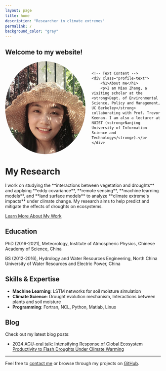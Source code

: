 ```yaml
---
layout: page
title: home
description: "Researcher in climate extremes"
permalink: /
background_color: "gray"
---
```

## Welcome to my website! 

<div style="display: flex; align-items: center; gap: 20px;">
    <!-- Profile Photo -->
    <img src="/assets/images/Miao.jpg" alt="Miao Zhang" style="border-radius: 50%; width: 260px; height: 300px; object-fit: cover;" />
    
    <!-- Text Content -->
    <div class="profile-text">
        <h1>About me</h1>
        <p>I am Miao Zhang, a visiting scholar at the <strong>Dept. of Environmental Science, Policy and Management, UC Berkeley</strong> collaborating with Prof. Trevor Keenan. I am also a lecturer at NUIST (<strong>Nanjing University of Information Science and Technology</strong>).</p>
    </div>
</div>

<div class="container">
    <h1> My Research</h1>
    <p>I work on studying the **interactions between vegetation and droughts** and applying **eddy covariance**, **remote sensing**, **machine learning models**, and **land surface models** to analyze **climate extreme's impacts** under climate change. My research aims to help predict and mitigate the effects of droughts on ecosystems.</p>

  [Learn More About My Work](/publication/)


## Education
</div>
PhD (2016-2021), Meteorology, Institute of Atmospheric Physics, Chinese Academy of Science, China

BS (2012-2016), Hydrology and Water Resources Engineering, North China University of Water Resources and Electric Power, China

## Skills & Expertise
- **Machine Learning**: LSTM networks for soil moisture simulation
- **Climate Science**: Drought evolution mechanism, Interactions between plants and soil moisture
- **Programming**: Fortran, NCL, Python, Matlab, Linux

## Blog

Check out my latest blog posts:
- [2024 AGU-oral talk: Intensifying Response of Global Ecosystem Productivity to Flash Droughts Under Climate Warming](/2024-AGU/)
 
---

Feel free to [contact me](contact) or browse through my projects on [GitHub](https://github.com/miaozhang2025).
